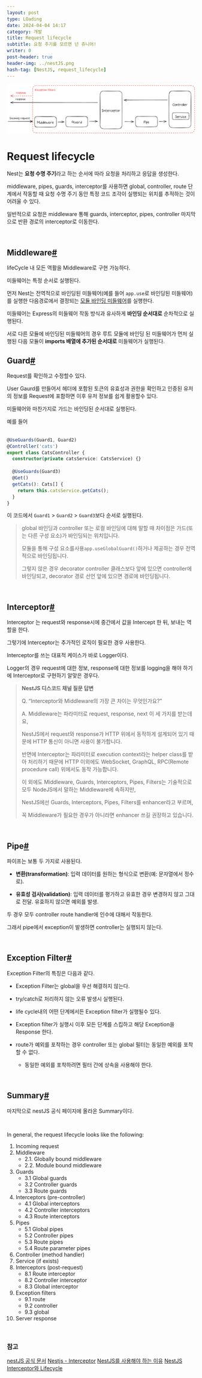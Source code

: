 ```yaml
---
layout: post
type: LOading
date: 2024-04-04 14:17
category: 개발
title: Request lifecycle
subtitle: 요청 주기를 모르면 넌 쥬니어!
writer: 0
post-header: true
header-img: ../nestJS.png
hash-tag: [NestJS, request_lifecycle]
---
```


<img src="img/request_lifecycle.png" alt="1" style="zoom:80%;" />

<br>

# Request lifecycle

Nest는 **요청 수명 주기**라고 하는 순서에 따라 요청을 처리하고 응답을 생성한다. 

middleware, pipes, guards, interceptor를 사용하면 global, controller, route 단계에서 작동할 때 
요청 수명 주기 동안 특정 코드 조각이 실행되는 위치를 추적하는 것이 어려울 수 있다. 

일반적으로 요청은 middleware 통해 guards, interceptor, pipes, controller 마지막으로 반환 경로의 interceptor로 이동한다.

<br>

## Middleware[#](https://docs.nestjs.com/faq/request-lifecycle#middleware)
lifeCycle 내 모든 역활을 Middleware로 구현 가능하다.

미들웨어는 특정 순서로 실행된다.

먼저 Nest는 전역적으로 바인딩된 미들웨어(예를 들어 `app.use`로 바인딩된 미들웨어)를 실행한 다음경로에서 결정되는 [모듈 바인딩 미들웨어](https://docs.nestjs.com/middleware)를 실행한다.

미들웨어는 Express의 미들웨어 작동 방식과 유사하게 **바인딩 순서대로** 순차적으로 실행된다.

서로 다른 모듈에 바인딩된 미들웨어의 경우 루트 모듈에 바인딩 된 미들웨어가 먼저 실행된 다음 모듈이 **imports 배열에 추가된 순서대로** 미들웨어가 실행된다.

## Guard[#](https://docs.nestjs.com/faq/request-lifecycle#guards)

Request를 확인하고 수정할수 있다.

User Gaurd를 만들어서 헤더에 포함된 토큰의 유효성과 권한을 확인하고
인증된 유저의 정보를 Request에 포함하면 이후 유저 정보를 쉽게 활용할수 있다.

미들웨어와 마찬가지로 가드는 바인딩된 순서대로 실행된다.

예를 들어

```typescript

@UseGuards(Guard1, Guard2)
@Controller('cats')
export class CatsController {
  constructor(private catsService: CatsService) {}

  @UseGuards(Guard3)
  @Get()
  getCats(): Cats[] {
    return this.catsService.getCats();
  }
}
```

이 코드에서 `Guard1` >  `Guard2` > `Guard3`보다 순서로 실행된다.

> global 바인딩과 controller 또는 로컬 바인딩에 대해 말할 때 차이점은 가드(또는 다른 구성 요소)가 바인딩되는 위치입니다.
> 
> 모듈을 통해 구성 요소를사용`app.useGlobalGuard()`하거나 제공하는 경우 전역적으로 바인딩됩니다.
> 
> 그렇지 않은 경우 decorator controller 클래스보다 앞에 있으면 controller에 바인딩되고, decorator 경로 선언 앞에 있으면 경로에 바인딩됩니다.



<br>

## Interceptor[#](https://docs.nestjs.com/faq/request-lifecycle#interceptors)

Interceptor 는 request와 response시에 중간에서 값을 Intercept 한 뒤, 보내는 역할을 한다.

그렇기에 Interceptor는 추가적인 로직이 필요한 경우 사용한다.

Interceptor를 쓰는 대표적 케이스가 바로 Logger이다.

Logger의 경우 request에 대한 정보, response에 대한 정보를 logging을 해야 하기에 Interceptor로 구현하기 알맞은 경우다.


> **NestJS 디스코드 채널 질문 답변**
> 
> Q. “Interceptor와 Middleware의 가장 큰 차이는 무엇인가요?”
> 
> A. Middleware는 파라미터로 request, response, next 이 세 가지를 받는데요,
> 
> NestJS에서 request와 response가 HTTP 위에서 동작하게 설계되어 있기 때문에 HTTP 통신이 아니면 사용이 불가합니다.
> 
> 반면에 Interceptor는 파라미터로 execution context라는 helper class를 받아 처리하기 때문에 HTTP 이외에도 WebSocket, GraphQL, RPC(Remote procedure call) 위에서도 동작 가능합니다.
> 
> 이 외에도 Middleware, Guards, Interceptors, Pipes, Filters는 기술적으로 모두 NodeJS에서 말하는 Middleware에 속하지만,
> 
> NestJS에선 Guards, Interceptors, Pipes, Filters를 enhancer라고 부르며,
> 
> 꼭 Middleware가 필요한 경우가 아니라면 enhancer 쓰길 권장하고 있습니다.


<br>

## Pipe[#](https://docs.nestjs.com/faq/request-lifecycle#pipes)

파이프는 보통 두 가지로 사용된다.

- **변환(transformation)**: 입력 데이터를 원하는 형식으로 변환(예: 문자열에서 정수로).

- **유효성 검사(validation)**: 입력 데이터를 평가하고 유효한 경우 변경하지 않고 그대로 전달. 유효하지 않으면 예외를 발생.

두 경우 모두 controller route handler에 인수에 대해서 작동한다.

그래서 pipe에서 exception이 발생하면 controller는 실행되지 않는다.

<br>

## Exception Filter[#](https://docs.nestjs.com/faq/request-lifecycle#filters)

Exception Filter의 특징은 다음과 같다.

- Exception Filter는 global을 우선 해결하지 않는다.

- try/catch로 처리하지 않는 오류 발생시 실행된다.

- life cycle내의 어떤 단계에서든 Exception filter가 실행될수 있다.

- Exception filter가 실행시 이후 모든 단계를 스킵하고 해당 Exception을 Response 한다.

- route가 예외를 포착하는 경우 controller 또는 global 필터는 동일한 예외를 포착할 수 없다.
    - 동일한 예외를 포착하려면 필터 간에 상속을 사용해야 한다.

<br>

## Summary[#](https://docs.nestjs.com/faq/request-lifecycle#summary)

마지막으로 nestJS 공식 페이지에 올라온 Summary이다.

<br>

In general, the request lifecycle looks like the following:

1. Incoming request
2. Middleware
    - 2.1. Globally bound middleware
    - 2.2. Module bound middleware
3. Guards
    - 3.1 Global guards
    - 3.2 Controller guards
    - 3.3 Route guards
4. Interceptors (pre-controller)
    - 4.1 Global interceptors
    - 4.2 Controller interceptors
    - 4.3 Route interceptors
5. Pipes
    - 5.1 Global pipes
    - 5.2 Controller pipes
    - 5.3 Route pipes
    - 5.4 Route parameter pipes
6. Controller (method handler)
7. Service (if exists)
8. Interceptors (post-request)
    - 8.1 Route interceptor
    - 8.2 Controller interceptor
    - 8.3 Global interceptor
9. Exception filters
    - 9.1 route
    - 9.2 controller
    - 9.3 global
10. Server response

<br>

### 참고
[nestJS 공식 문서](https://docs.nestjs.com/faq/request-lifecycle)
[Nestjs - Interceptor](https://velog.io/@atesi/Nestjs-Interceptor)
[NestJS를 사용해야 하는 이유](https://brunch.co.kr/@subinkr/3)
[NestJS Interceptor와 Lifecycle](https://blog-ko.superb-ai.com/nestjs-interceptor-and-lifecycle/)
